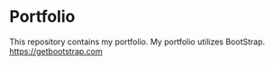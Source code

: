 # Portfolio
This repository contains my portfolio.
My portfolio utilizes BootStrap. https://getbootstrap.com
